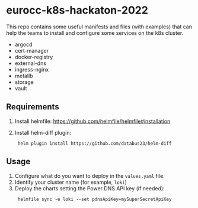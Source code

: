 # eurocc-k8s-hackaton-2022

This repo contains some useful manifests and files (with examples) that can help the teams to install and configure some services on the k8s cluster.

* argocd
* cert-manager
* docker-registry
* external-dns
* ingress-nginx
* metallb
* storage
* vault

## Requirements
1. Install helmfile: https://github.com/helmfile/helmfile#installation


2. Install helm-diff plugin: 
   ```
    helm plugin install https://github.com/databus23/helm-diff
   ```


## Usage

1. Configure what do you want to deploy in the `values.yaml` file.
2. Identify your cluster name (for example, `loki`)
3. Deploy the charts setting the Power DNS API key (if needed):
   ```
    helmfile sync -e loki --set pdnsApiKey=mySuperSecretApiKey
   ```